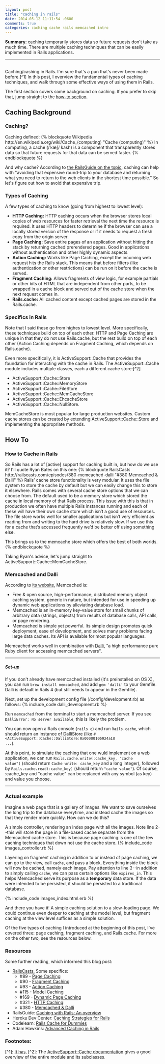 ```yaml
---
layout: post
title: "caching in rails"
date: 2014-05-12 11:11:54 -0600
comments: true
categories: caching cache rails memcached intro
---
```

<strong>Summary</strong>: caching temporarily stores data so future requests don't take as much time. There are multiple caching techniques that can be easily implemented in Rails applications.

--------- 
<br>
Caching/cashing in Rails. I'm sure that's a pun that's never been made before.[^1] In this post, I overview the fundamental types of caching techniques, and walk through some effective ways of using them in Rails.

The first section covers some background on caching. If you prefer to skip that, jump straight to the <a href="/blog/2014/05/12/caching-in-rails#how-to">how-to section</a>.

<h2>Caching Background</h2>

<h3>Caching?</h3>
Caching defined:
{% blockquote Wikipedia http://en.wikipedia.org/wiki/Cache_(computing) "Cache (computing)" %}
In computing, a cache (/ˈkæʃ/ kash) is a component that transparently stores data so that future requests for that data can be served faster.
{% endblockquote %}

And why cache? According to <a href="http://guides.rubyonrails.org/caching_with_rails.html">the RailsGuide on the topic</a>, caching can help with "avoiding that expensive round-trip to your database and returning what you need to return to the web clients in the shortest time possible." So let's figure out how to avoid that expensive trip.

<!--more-->

<h3>Types of Caching</h3>
A few types of caching to know (going from highest to lowest level):
<ul>
  <li>
    <strong>HTTP Caching:</strong> HTTP caching occurs when the browser stores local copies of web resources for faster retrieval the next time the resource is required. It uses HTTP headers to determine if the browser can use a locally stored version of the response or if it needs to request a fresh copy from the origin server.
  </li>
  <li>
    <strong>Page Caching:</strong> Save entire pages of an application without hitting the stack by returning cached prerendered pages. Good in applications without authentication and other highly dynamic aspects.
  </li>
  <li>
    <strong>Action Caching:</strong> Works like Page Caching, except the incoming web request hits the Rails stack. This means that before filters (like authentication or other restrictions) can be run on it before the cache is served.
  </li>
  <li>
    <strong>Fragment Caching:</strong> Allows fragments of view logic, for example partials or other bits of HTML that are independent from other parts, to be wrapped in a cache block and served out of the cache store when the next request comes in.
  </li>
  <li>
    <strong>Rails.cache:</strong> All cached content except cached pages are stored in the Rails.cache.
  </li>
</ul>


<h3>Specifics in Rails</h3>
Note that I said these go from highes to lowest level. More specifically, these techniques build on top of each other. HTTP and Page Caching are unique in that they do not use Rails.cache, but the rest build on top of each other (Action Caching depends on Fragment Caching, which depends on Rails.cache).

Even more specifically, it is ActiveSupport::Cache that provides the foundation for interacting with the cache in Rails. The ActiveSupport::Cache module includes multiple classes, each a different cache store:[^2]
<ul>
  <li>ActiveSupport::Cache::Store</li>
  <li>ActiveSupport::Cache::MemoryStore</li>
  <li>ActiveSupport::Cache::FileStore</li>
  <li>ActiveSupport::Cache::MemCacheStore</li>
  <li>ActiveSupport::Cache::EhcacheStore</li>
  <li>ActiveSupport::Cache::NullStore.</li>
</ul>
MemCacheStore is most popular for large production websites. Custom cache stores can be created by extending ActiveSupport::Cache::Store and implementing the appropriate methods.

<h2 id="how-to">How To</h2>

<h3>How to Cache in Rails</h3>
So Rails has a lot of [active] support for caching built in, but how do we use it? I'll quote Ryan Bates on this one:
{% blockquote RailsCasts http://railscasts.com/episodes/380-memcached-dalli "#380 Memcached & Dalli" %}
Rails’ cache store functionality is very modular. It uses the file system to store the cache by default but we can easily change this to store it elsewhere. Rails comes with several cache store options that we can choose from. The default used to be a memory store which stored the cache in local memory of that Rails process. This issue with this is that in production we often have multiple Rails instances running and each of these will have their own cache store which isn’t a good use of resources. The file store works well for smaller applications but isn’t very efficient as reading from and writing to the hard drive is relatively slow. If we use this for a cache that’s accessed frequently we’d be better off using something else.

This brings us to the memcache store which offers the best of both worlds.
{% endblockquote %}

Taking Ryan's advice, let's jump straight to ActiveSupport::Cache::MemCacheStore.

<h3>Memcached and Dalli</h3>
According to <a href="http://memcached.org/">its website</a>, Memcached is:
<ul>
  <li>Free & open source, high-performance, distributed memory object caching system, generic in nature, but intended for use in speeding up dynamic web applications by alleviating database load.</li>
  <li>Memcached is an in-memory key-value store for small chunks of arbitrary data (strings, objects) from results of database calls, API calls, or page rendering.</li>
  <li>Memcached is simple yet powerful. Its simple design promotes quick deployment, ease of development, and solves many problems facing large data caches. Its API is available for most popular languages.</li>
</ul>
Memcached works well in combination with <a href="https://github.com/mperham/dalli">Dalli</a>, "a high performance pure Ruby client for accessing memcached servers".

-----
<h5>Set-up</h5>
If you don't already have memcached installed (it's preinstalled on OS X), you can run <code>brew install memcached</code>, and add <code>gem 'dalli'</code> to your Gemfile. Dalli is default in Rails 4 (but still needs to appear in the Gemfile).

Next, set up the development config file (/config/development.rb) as follows:
{% include_code dalli_development.rb %}

Run <code>memcached</code> from the terminal to start a memcached server. If you see <code>DalliError: No server available</code>, this is likely the problem.

You can now open a Rails console (<code>rails c</code>) and run <code>Rails.cache</code>, which should return an instance of DalliStore (like <code>#<ActiveSupport::Cache::DalliStore:0x00000105924a18 ...</code>).

At this point, to simulate the caching that one wuld implement on a web application, we can run <code>Rails.cache.write(:cache_key, "cache value")</code> (should return <code>Cache write: cache_key</code> and a long integer), followed by <code>Rails.cache.read(:cache_key)</code> (should return <code>"cache value"</code>). Of course, :cache_key and "cache value" can be replaced with any symbol (as key) and value you choose.

-----
<h3>Actual example</h3>
Imagine a web page that is a gallery of images. We want to save ourselves the long trip to the database everytime, and instead cache the images so that they render more quickly. How can we do this?

A simple controller, rendering an index page with all the images. Note line 2--this will store the page in a file-based cache separate from the Memcached cache store. This is because page caching is one of the few caching techniques that down not use the cache store.
{% include_code images_controller.rb %}

Layering on fragment caching in addition to or instead of page caching, we can go to the view, call <code>cache</code>, and pass a block. Everything inside the block will now be cached, namely each image. Pay attention to line 3--in addition to simply calling <code>cache</code>, we can pass certain options like <code>expires_in</code>. This helps Memcached serve its purpose as a <strong>temporary</strong> data store. If the data were intended to be persisted, it should be persisted to a traditional database.

{% include_code images_index.html.erb %}

And there you have it! A simple caching solution to a slow-loading page. We could continue even deeper to caching at the model level, but fragment caching at the view level suffices as a simple solution.

Of the five types of caching I introduced at the beginning of this post, I've covered three: page caching, fragment caching, and Rails.cache. For more on the other two, see the resources below.

<h3>Resources</h3>
Some further reading, which informed this blog post:
<ul>
  <li><a href="http://railscasts.com/?tag_id=18">RailsCasts.</a> Some specifics:
    <ul>
      <li>#89 - <a href="http://railscasts.com/episodes/89-page-caching-revised">Page Caching</a></li>
      <li>#90 - <a href="http://railscasts.com/episodes/90-fragment-caching-revised">Fragment Caching</a></li>
      <li>#93 - <a href="http://railscasts.com/episodes/93-action-caching">Action Caching</a></li>
      <li>#115 - <a href="http://railscasts.com/episodes/115-model-caching-revised">Model Caching</a></li>
      <li>#169 - <a href="http://railscasts.com/episodes/169-dynamic-page-caching-revised">Dynamic Page Caching</a></li>
      <li>#321 - <a href="http://railscasts.com/episodes/321-http-caching">HTTP Caching</a></li>
      <li>#380 - <a href="http://railscasts.com/episodes/380-memcached-dalli">Memcached & Dalli</a></li>
    </ul>
  </li>
  <li>RailsGuide: <a href="http://guides.rubyonrails.org/caching_with_rails.html">Caching with Rails: An overview</a></li>
  <li>Heroku Dev Center: <a href="https://devcenter.heroku.com/articles/caching-strategies">Caching Strategies for Rails</a></li>
  <li>Codelearn: <a href="http://www.codelearn.org/blog/rails-cache-with-examples">Rails Cache for Dummies</a></li>
  <li>Adam Hawkins: <a href="http://hawkins.io/2011/05/advanced_caching_in_rails/">Advanced Caching in Rails</a></li>
</ul>


<h3>Footnotes:</h3>
[^1]: <a href="https://www.google.com/search?btnG=1&pws=0&q=cashing+caching">It has.</a>
[^2]: The <a href="http://api.rubyonrails.org/classes/ActiveSupport/Cache.html">ActiveSupport::Cache documentation</a> gives a good overview of the entire module and its subclasses.